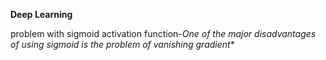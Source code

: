 **Deep Learning**

problem with sigmoid activation function-*One of the major disadvantages of using sigmoid is the problem of vanishing gradient**
